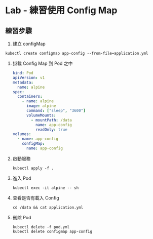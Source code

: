 # Lab - 練習使用 Config Map

## 練習步驟

1. 建立 configMap

  ```
  kubectl create configmap app-config --from-file=application.yml
  ```


1. 掛載 Config Map 到 Pod 之中

    ```yml
    kind: Pod
    apiVersion: v1
    metadata:
      name: alpine
    spec:
      containers:
        - name: alpine
          image: alpine
          command: ["sleep", "3600"]
          volumeMounts:
            - mountPath: /data
              name: app-config
              readOnly: true
    volumes:
      - name: app-config
        configMap:
          name: app-config
    ```

1. 啟動服務

    ```
    kubectl apply -f .
    ```

1. 進入 Pod

    ```
    kubectl exec -it alpine -- sh
    ```

1. 查看是否有載入 Config

    ```
    cd /data && cat application.yml
    ```

1. 刪除 Pod

    ```
    kubectl delete -f pod.yml
    kubectl delete configmap app-config
    ```